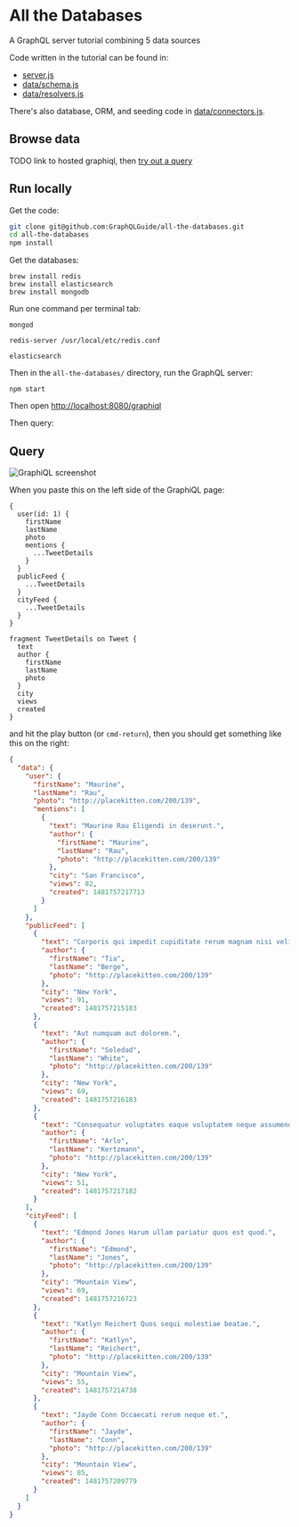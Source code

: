 # All the Databases

A GraphQL server tutorial combining 5 data sources

Code written in the tutorial can be found in:

- [server.js](https://github.com/GraphQLGuide/all-the-databases/blob/master/server.js)
- [data/schema.js](https://github.com/GraphQLGuide/all-the-databases/blob/master/data/schema.js)
- [data/resolvers.js](https://github.com/GraphQLGuide/all-the-databases/blob/master/data/resolvers.js)

There's also database, ORM, and seeding code in [data/connectors.js](https://github.com/GraphQLGuide/all-the-databases/blob/master/data/connectors.js).

## Browse data

TODO link to hosted graphiql, then [try out a query](#query)

## Run locally

Get the code:

```sh
git clone git@github.com:GraphQLGuide/all-the-databases.git
cd all-the-databases
npm install
```

Get the databases:

```
brew install redis
brew install elasticsearch
brew install mongodb
```

Run one command per terminal tab:

```
mongod
```

```
redis-server /usr/local/etc/redis.conf
```

```
elasticsearch
```

Then in the `all-the-databases/` directory, run the GraphQL server:

```
npm start
```

Then open [http://localhost:8080/graphiql](http://localhost:8080/graphiql)

Then query:

## Query

![GraphiQL screenshot](https://www.dropbox.com/s/gteo8r98tztgz7n/Screenshot%202017-01-04%2018.13.59.png?raw=1)

When you paste this on the left side of the GraphiQL page:

```
{
  user(id: 1) {
    firstName
    lastName
    photo
    mentions {
      ...TweetDetails
    }
  }      
  publicFeed {
    ...TweetDetails
  }
  cityFeed {
    ...TweetDetails
  }
}

fragment TweetDetails on Tweet {
  text
  author {
    firstName
    lastName
    photo
  }      
  city
  views
  created
}
```

and hit the play button (or `cmd-return`), then you should get something like this on the right:

```json
{
  "data": {
    "user": {
      "firstName": "Maurine",
      "lastName": "Rau",
      "photo": "http://placekitten.com/200/139",
      "mentions": [
        {
          "text": "Maurine Rau Eligendi in deserunt.",
          "author": {
            "firstName": "Maurine",
            "lastName": "Rau",
            "photo": "http://placekitten.com/200/139"
          },
          "city": "San Francisco",
          "views": 82,
          "created": 1481757217713
        }
      ]
    },
    "publicFeed": [
      {
        "text": "Corporis qui impedit cupiditate rerum magnam nisi velit aliquam.",
        "author": {
          "firstName": "Tia",
          "lastName": "Berge",
          "photo": "http://placekitten.com/200/139"
        },
        "city": "New York",
        "views": 91,
        "created": 1481757215183
      },
      {
        "text": "Aut numquam aut dolorem.",
        "author": {
          "firstName": "Soledad",
          "lastName": "White",
          "photo": "http://placekitten.com/200/139"
        },
        "city": "New York",
        "views": 69,
        "created": 1481757216183
      },
      {
        "text": "Consequatur voluptates eaque voluptatem neque assumenda omnis.",
        "author": {
          "firstName": "Arlo",
          "lastName": "Kertzmann",
          "photo": "http://placekitten.com/200/139"
        },
        "city": "New York",
        "views": 51,
        "created": 1481757217182
      }
    ],
    "cityFeed": [
      {
        "text": "Edmond Jones Harum ullam pariatur quos est quod.",
        "author": {
          "firstName": "Edmond",
          "lastName": "Jones",
          "photo": "http://placekitten.com/200/139"
        },
        "city": "Mountain View",
        "views": 69,
        "created": 1481757216723
      },
      {
        "text": "Katlyn Reichert Quos sequi molestiae beatae.",
        "author": {
          "firstName": "Katlyn",
          "lastName": "Reichert",
          "photo": "http://placekitten.com/200/139"
        },
        "city": "Mountain View",
        "views": 55,
        "created": 1481757214738
      },
      {
        "text": "Jayde Conn Occaecati rerum neque et.",
        "author": {
          "firstName": "Jayde",
          "lastName": "Conn",
          "photo": "http://placekitten.com/200/139"
        },
        "city": "Mountain View",
        "views": 85,
        "created": 1481757209779
      }
    ]
  }
}
```

